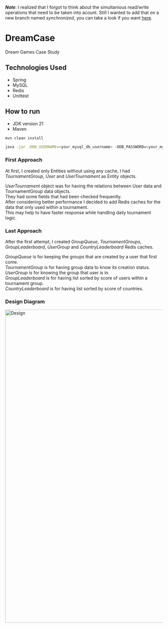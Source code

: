 ***Note***: I realized that I forgot to think about the simultanious read/write operations that need to be taken into acount.
Still I wanted to add that on a new branch named *synchronized*, you can take a look if you want [here](https://github.com/omersuve/DreamCase/tree/synchronized).

# DreamCase
Dream Games Case Study

## Technologies Used
* Spring
* MySQL
* Redis
* Unittest

## How to run

-  JDK version 21
-  Maven

```bash
mvn clean install
```

```bash
java -jar -DDB_USERNAME=<your_mysql_db_username> -DDB_PASSWORD=<your_my_sql_db_password> target/dream-backend-0.0.1-SNAPSHOT.jar
```

### First Approach

At first, I created only Entities without using any cache, I had *TournamentGroup*, *User* and *UserTournament* as Entity objects.  

*UserTournament* object was for having the relations between User data and TournamentGroup data objects.  
They had some fields that had been checked frequently.  
After considering better performance I decided to add Redis caches for the data that only used within a tournament.  
This may help to have faster response while handling daily tournament logic.

### Last Approach

After the first attempt, I created *GroupQueue*, *TournamentGroups*, *GroupLeaderboard*, *UserGroup* and *CountryLeaderboard* Redis caches.

*GroupQueue* is for keeping the groups that are created by a user that first come.  
*TournamentGroup* is for having group data to know its creation status.  
*UserGroup* is for knowing the group that user is in.  
*GroupLeaderboard* is for having list sorted by score of users within a tournament group.  
*CountryLeaderboard* is for having list sorted by score of countries.  

### Design Diagram

<img src="https://github.com/omersuve/DreamCase/assets/45875987/f0005e11-350f-4f19-9917-d57581296965" alt="Design" width="1000"/>
